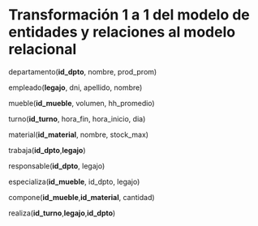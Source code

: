 # Transformación 1 a 1 del modelo de entidades y relaciones al modelo relacional



departamento(**id_dpto**, nombre, prod_prom)



empleado(**legajo**, dni, apellido, nombre)



mueble(**id_mueble**, volumen, hh_promedio)



turno(**id_turno**, hora_fin, hora_inicio, dia)



material(**id_material**, nombre, stock_max)



trabaja(**id_dpto**,**legajo**)



responsable(**id_dpto**, legajo)



especializa(**id_mueble**, id_dpto, legajo)



compone(**id_mueble**,**id_material**, cantidad)



realiza(**id_turno**,**legajo**,**id_dpto**)
